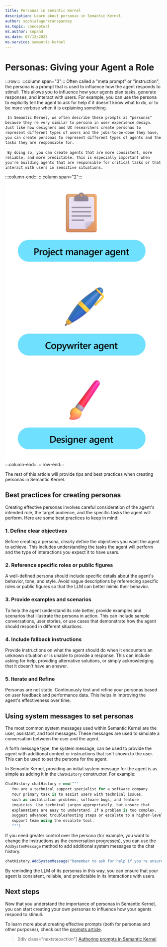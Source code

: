```yaml
---
title: Personas in Semantic Kernel 
description: Learn about personas in Semantic Kernel.
author: sophialagerkranspandey
ms.topic: conceptual
ms.author: sopand
ms.date: 07/12/2023
ms.service: semantic-kernel
---
```


# Personas: Giving your Agent a Role


:::row:::
   :::column span="3":::
     Often called a "meta prompt" or "instruction", the persona is a prompt that is used to influence how the agent responds to stimuli. This allows you to influence how your agents plan tasks, generate responses, and interact with users. For example, you can use the persona to explicitly tell the agent to ask for help if it doesn't know what to do, or to be more verbose when it is explaining something.

     In Semantic Kernel, we often describe these prompts as "personas" because they're very similar to persona in user experience design. Just like how designers and UX researchers create personas to represent different types of users and the jobs-to-be-done they have, you can create personas to represent different types of agents and the tasks they are responsible for.

     By doing so, you can create agents that are more consistent, more reliable, and more predictable. This is especially important when you're building agents that are responsible for critical tasks or that interact with users in sensitive situations.
   :::column-end:::
   :::column span="2":::
        ![Semantic Kernel Persona](../media/personas.png)
   :::column-end:::
:::row-end:::

The rest of this article will provide tips and best practices when creating personas in Semantic Kernel.

## Best practices for creating personas

Creating effective personas involves careful consideration of the agent's intended role, the target audience, and the specific tasks the agent will perform. Here are some best practices to keep in mind:

### 1. Define clear objectives
Before creating a persona, clearly define the objectives you want the agent to achieve. This includes understanding the tasks the agent will perform and the type of interactions you expect it to have users.

### 2. Reference specific roles or public figures
A well-defined persona should include specific details about the agent's behavior, tone, and style. Avoid vague descriptions by referencing specific roles or public figures so that the LLM can better mimic their behavior.

### 3. Provide examples and scenarios
To help the agent understand its role better, provide examples and scenarios that illustrate the persona in action. This can include sample conversations, user stories, or use cases that demonstrate how the agent should respond in different situations.

### 4. Include fallback instructions
Provide instructions on what the agent should do when it encounters an unknown situation or is unable to provide a response. This can include asking for help, providing alternative solutions, or simply acknowledging that it doesn't have an answer.

### 5. Iterate and Refine
Personas are not static. Continuously test and refine your personas based on user feedback and performance data. This helps in improving the agent's effectiveness over time.

## Using system messages to set personas

The most common system messages used within Semantic Kernel are the user, assistant, and tool messages. These messages are used to simulate a conversation between the user and the agent.

A forth message type, the system message, can be used to provide the agent with additional context or instructions that isn't shown to the user. This can be used to set the persona for the agent.

In Semantic Kernel, providing an initial system message for the agent is as simple as adding it in the `ChatHistory` constructor. For example:

```csharp
ChatHistory chatHistory = new("""
   You are a technical support specialist for a software company.
   Your primary task is to assist users with technical issues,
   such as installation problems, software bugs, and feature
   inquiries. Use technical jargon appropriately, but ensure that
   explanations are easy to understand. If a problem is too complex,
   suggest advanced troubleshooting steps or escalate to a higher-level
   support team using the escalate tool.
   """)
```

If you need greater control over the persona (for example, you want to change the instructions as the conversation progresses), you can use the `AddSystemMessage` method to add additional system messages to the chat history.

```csharp
chatHistory.AddSystemMessage("Remember to ask for help if you're unsure how to proceed.")
```

By reminding the LLM of its personas in this way, you can ensure that your agent is consistent, reliable, and predictable in its interactions with users.

## Next steps

Now that you understand the importance of personas in Semantic Kernel, you can start creating your own personas to influence how your agents respond to stimuli.

To learn more about creating effective prompts (both for personas and other purposes), check out the [prompts article](./prompts.md).

> [!div class="nextstepaction"]
> [Authoring prompts in Semantic Kernel](./prompts.md)